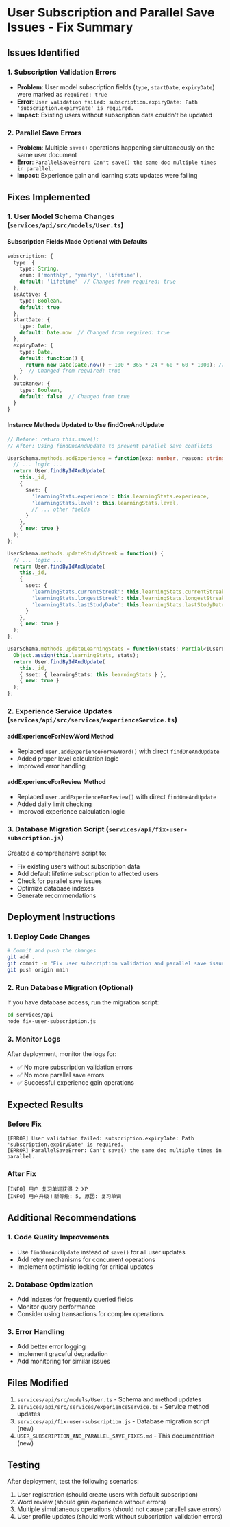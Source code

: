 # User Subscription and Parallel Save Issues - Fix Summary

## Issues Identified

### 1. Subscription Validation Errors
- **Problem**: User model subscription fields (`type`, `startDate`, `expiryDate`) were marked as `required: true`
- **Error**: `User validation failed: subscription.expiryDate: Path 'subscription.expiryDate' is required.`
- **Impact**: Existing users without subscription data couldn't be updated

### 2. Parallel Save Errors
- **Problem**: Multiple `save()` operations happening simultaneously on the same user document
- **Error**: `ParallelSaveError: Can't save() the same doc multiple times in parallel.`
- **Impact**: Experience gain and learning stats updates were failing

## Fixes Implemented

### 1. User Model Schema Changes (`services/api/src/models/User.ts`)

#### Subscription Fields Made Optional with Defaults
```typescript
subscription: {
  type: {
    type: String,
    enum: ['monthly', 'yearly', 'lifetime'],
    default: 'lifetime'  // Changed from required: true
  },
  isActive: {
    type: Boolean,
    default: true
  },
  startDate: {
    type: Date,
    default: Date.now  // Changed from required: true
  },
  expiryDate: {
    type: Date,
    default: function() {
      return new Date(Date.now() + 100 * 365 * 24 * 60 * 60 * 1000); // 100年后过期
    }  // Changed from required: true
  },
  autoRenew: {
    type: Boolean,
    default: false  // Changed from true
  }
}
```

#### Instance Methods Updated to Use findOneAndUpdate
```typescript
// Before: return this.save();
// After: Using findOneAndUpdate to prevent parallel save conflicts

UserSchema.methods.addExperience = function(exp: number, reason: string = '') {
  // ... logic ...
  return User.findByIdAndUpdate(
    this._id,
    { 
      $set: { 
        'learningStats.experience': this.learningStats.experience,
        'learningStats.level': this.learningStats.level,
        // ... other fields
      }
    },
    { new: true }
  );
};

UserSchema.methods.updateStudyStreak = function() {
  // ... logic ...
  return User.findByIdAndUpdate(
    this._id,
    { 
      $set: { 
        'learningStats.currentStreak': this.learningStats.currentStreak,
        'learningStats.longestStreak': this.learningStats.longestStreak,
        'learningStats.lastStudyDate': this.learningStats.lastStudyDate
      }
    },
    { new: true }
  );
};

UserSchema.methods.updateLearningStats = function(stats: Partial<IUserLearningStats>) {
  Object.assign(this.learningStats, stats);
  return User.findByIdAndUpdate(
    this._id,
    { $set: { learningStats: this.learningStats } },
    { new: true }
  );
};
```

### 2. Experience Service Updates (`services/api/src/services/experienceService.ts`)

#### addExperienceForNewWord Method
- Replaced `user.addExperienceForNewWord()` with direct `findOneAndUpdate`
- Added proper level calculation logic
- Improved error handling

#### addExperienceForReview Method
- Replaced `user.addExperienceForReview()` with direct `findOneAndUpdate`
- Added daily limit checking
- Improved experience calculation logic

### 3. Database Migration Script (`services/api/fix-user-subscription.js`)

Created a comprehensive script to:
- Fix existing users without subscription data
- Add default lifetime subscription to affected users
- Check for parallel save issues
- Optimize database indexes
- Generate recommendations

## Deployment Instructions

### 1. Deploy Code Changes
```bash
# Commit and push the changes
git add .
git commit -m "Fix user subscription validation and parallel save issues"
git push origin main
```

### 2. Run Database Migration (Optional)
If you have database access, run the migration script:
```bash
cd services/api
node fix-user-subscription.js
```

### 3. Monitor Logs
After deployment, monitor the logs for:
- ✅ No more subscription validation errors
- ✅ No more parallel save errors
- ✅ Successful experience gain operations

## Expected Results

### Before Fix
```
[ERROR] User validation failed: subscription.expiryDate: Path 'subscription.expiryDate' is required.
[ERROR] ParallelSaveError: Can't save() the same doc multiple times in parallel.
```

### After Fix
```
[INFO] 用户 复习单词获得 2 XP
[INFO] 用户升级！新等级: 5, 原因: 复习单词
```

## Additional Recommendations

### 1. Code Quality Improvements
- Use `findOneAndUpdate` instead of `save()` for all user updates
- Add retry mechanisms for concurrent operations
- Implement optimistic locking for critical updates

### 2. Database Optimization
- Add indexes for frequently queried fields
- Monitor query performance
- Consider using transactions for complex operations

### 3. Error Handling
- Add better error logging
- Implement graceful degradation
- Add monitoring for similar issues

## Files Modified

1. `services/api/src/models/User.ts` - Schema and method updates
2. `services/api/src/services/experienceService.ts` - Service method updates
3. `services/api/fix-user-subscription.js` - Database migration script (new)
4. `USER_SUBSCRIPTION_AND_PARALLEL_SAVE_FIXES.md` - This documentation (new)

## Testing

After deployment, test the following scenarios:
1. User registration (should create users with default subscription)
2. Word review (should gain experience without errors)
3. Multiple simultaneous operations (should not cause parallel save errors)
4. User profile updates (should work without subscription validation errors) 